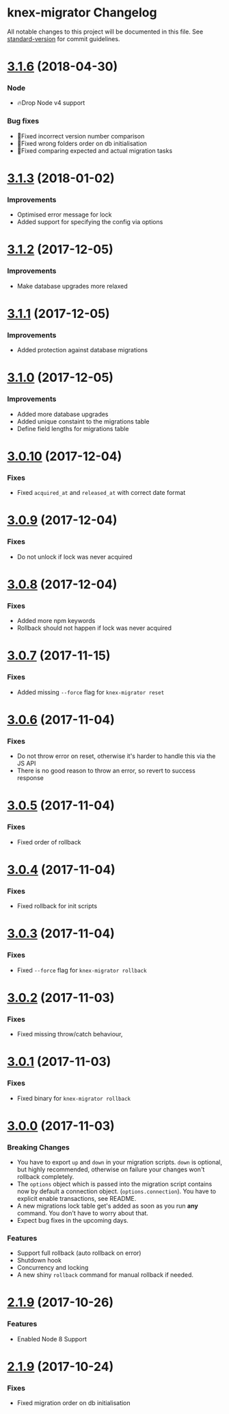 # knex-migrator Changelog

All notable changes to this project will be documented in this file. See [standard-version](https://github.com/conventional-changelog/standard-version) for commit guidelines.

<a name="3.1.6"></a>
# [3.1.6](https://github.com/TryGhost/Ghost-CLI/compare/3.1.5...v3.1.6) (2018-04-30)

### Node
* 🔥Drop Node v4 support

### Bug fixes

* 🐛Fixed incorrect version number comparison
* 🐛Fixed wrong folders order on db initialisation 
* 🐛Fixed comparing expected and actual migration tasks 

<a name="3.1.3"></a>
# [3.1.3](https://github.com/TryGhost/Ghost-CLI/compare/3.1.2...v3.1.3) (2018-01-02)

### Improvements

* Optimised error message for lock
* Added support for specifying the config via options

<a name="3.1.2"></a>
# [3.1.2](https://github.com/TryGhost/Ghost-CLI/compare/3.1.1...v3.1.2) (2017-12-05)

### Improvements

* Make database upgrades more relaxed

<a name="3.1.1"></a>
# [3.1.1](https://github.com/TryGhost/Ghost-CLI/compare/3.1.0...v3.1.1) (2017-12-05)

### Improvements

* Added protection against database migrations

<a name="3.1.0"></a>
# [3.1.0](https://github.com/TryGhost/Ghost-CLI/compare/3.0.10...v3.1.0) (2017-12-05)

### Improvements

* Added more database upgrades
* Added unique constaint to the migrations table
* Define field lengths for migrations table

<a name="3.0.10"></a>
# [3.0.10](https://github.com/TryGhost/Ghost-CLI/compare/3.0.9...v3.0.10) (2017-12-04)

### Fixes

* Fixed `acquired_at` and `released_at` with correct date format

<a name="3.0.9"></a>
# [3.0.9](https://github.com/TryGhost/Ghost-CLI/compare/3.0.8...v3.0.9) (2017-12-04)

### Fixes

* Do not unlock if lock was never acquired

<a name="3.0.8"></a>
# [3.0.8](https://github.com/TryGhost/Ghost-CLI/compare/3.0.7...v3.0.8) (2017-12-04)

### Fixes

* Added more npm keywords
* Rollback should not happen if lock was never acquired

<a name="3.0.7"></a>
# [3.0.7](https://github.com/TryGhost/Ghost-CLI/compare/3.0.6...v3.0.7) (2017-11-15)

### Fixes

* Added missing `--force` flag for `knex-migrator reset`

<a name="3.0.6"></a>
# [3.0.6](https://github.com/TryGhost/Ghost-CLI/compare/3.0.5...v3.0.6) (2017-11-04)

### Fixes

* Do not throw error on reset, otherwise it's harder to handle this via the JS API
* There is no good reason to throw an error, so revert to success response

<a name="3.0.5"></a>
# [3.0.5](https://github.com/TryGhost/Ghost-CLI/compare/3.0.4...v3.0.5) (2017-11-04)

### Fixes

* Fixed order of rollback

<a name="3.0.4"></a>
# [3.0.4](https://github.com/TryGhost/Ghost-CLI/compare/3.0.3...v3.0.4) (2017-11-04)

### Fixes

* Fixed rollback for init scripts

<a name="3.0.3"></a>
# [3.0.3](https://github.com/TryGhost/Ghost-CLI/compare/3.0.2...v3.0.3) (2017-11-04)

### Fixes

* Fixed `--force` flag for `knex-migrator rollback`

<a name="3.0.2"></a>
# [3.0.2](https://github.com/TryGhost/Ghost-CLI/compare/3.0.1...v3.0.2) (2017-11-03)

### Fixes

* Fixed missing throw/catch behaviour,

<a name="3.0.1"></a>
# [3.0.1](https://github.com/TryGhost/Ghost-CLI/compare/3.0.0...v3.0.1) (2017-11-03)

### Fixes

* Fixed binary for `knex-migrator rollback`

<a name="3.0.0"></a>
# [3.0.0](https://github.com/TryGhost/Ghost-CLI/compare/2.1.9...v3.0.0) (2017-11-03)


### Breaking Changes
* You have to export `up` and `down` in your migration scripts. `down` is optional, but highly recommended, otherwise on failure your changes won't rollback completely.
* The `options` object which is passed into the migration script contains now by default a connection object. (`options.connection`). You have to explicit enable transactions, see README.
* A new migrations lock table get's added as soon as you run **any** command. You don't have to worry about that.
* Expect bug fixes in the upcoming days.

### Features

* Support full rollback (auto rollback on error)
* Shutdown hook
* Concurrency and locking
* A new shiny `rollback` command for manual rollback if needed.

<a name="2.1.9"></a>
# [2.1.9](https://github.com/TryGhost/Ghost-CLI/compare/2.1.8...v2.1.9) (2017-10-26)

### Features

* Enabled Node 8 Support

<a name="2.1.8"></a>
# [2.1.9](https://github.com/TryGhost/Ghost-CLI/compare/2.1.7...v2.1.8) (2017-10-24)

### Fixes

* Fixed migration order on db initialisation
